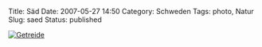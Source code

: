 Title: Säd
Date: 2007-05-27 14:50
Category: Schweden
Tags: photo, Natur
Slug: saed
Status: published

[![Getreide](/pic/veteoskarp_s.jpg "Getreide")](/pic/veteoskarp_l.jpg)

